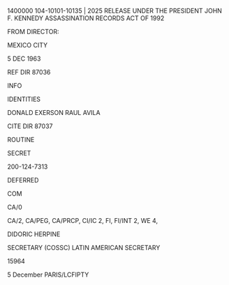 1400000
104-10101-10135 | 2025 RELEASE UNDER THE PRESIDENT JOHN F. KENNEDY ASSASSINATION RECORDS ACT OF 1992

FROM DIRECTOR:

MEXICO CITY

5 DEC 1963

REF DIR 87036

INFO

IDENTITIES

DONALD EXERSON
RAUL AVILA

CITE DIR 87037

ROUTINE

SECRET

200-124-7313

DEFERRED

COM

CA/0

CA/2, CA/PEG, CA/PRCP, CI/IC 2, FI, FI/INT 2, WE 4,

DIDORIC HERPINE

SECRETARY (COSSC)
LATIN AMERICAN SECRETARY

15964

5 December
PARIS/LCFIPTY
